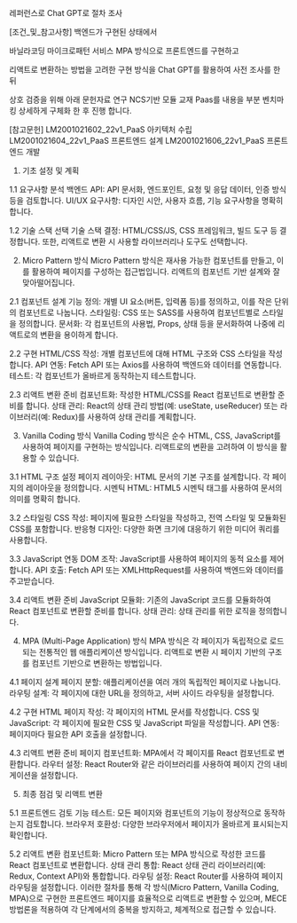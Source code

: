 레퍼런스로   Chat GPT로 절차 조사

[조건_및_참고사항]
백엔드가 구현된 상태에서

바닐라코딩
마이크로패턴 서비스
MPA 방식으로 프론트엔드를 구현하고

리액트로 변환하는 방법을 고려한 구현 방식을
Chat GPT를 활용하여 사전 조사를 한 뒤

상호 검증을 위해 아래 문헌자료 연구
NCS기반 모듈 교재 Paas를 내용을 부분 벤치마킹
상세하게 구체화 한 후 진행 합니다.

[참고문헌]
LM2001021602_22v1_PaaS 아키텍처 수립
LM2001021604_22v1_PaaS 프론트엔드 설계
LM2001021606_22v1_PaaS 프론트엔드 개발

1. 기초 설정 및 계획

1.1 요구사항 분석
백엔드 API: API 문서화, 엔드포인트, 요청 및 응답 데이터, 인증 방식 등을 검토합니다.
UI/UX 요구사항: 디자인 시안, 사용자 흐름, 기능 요구사항을 명확히 합니다.

1.2 기술 스택 선택
기술 스택 결정: HTML/CSS/JS, CSS 프레임워크, 빌드 도구 등 결정합니다. 또한, 리액트로 변환 시 사용할 라이브러리나 도구도 선택합니다.

2. Micro Pattern 방식
Micro Pattern 방식은 재사용 가능한 컴포넌트를 만들고, 이를 활용하여 페이지를 구성하는 접근법입니다. 리액트의 컴포넌트 기반 설계와 잘 맞아떨어집니다.

2.1  컴포넌트 설계
기능 정의: 개별 UI 요소(버튼, 입력폼 등)를 정의하고, 이를 작은 단위의 컴포넌트로 나눕니다.
스타일링: CSS 또는 SASS를 사용하여 컴포넌트별로 스타일을 정의합니다.
문서화: 각 컴포넌트의 사용법, Props, 상태 등을 문서화하여 나중에 리액트로의 변환을 용이하게 합니다.

2.2 구현
HTML/CSS 작성: 개별 컴포넌트에 대해 HTML 구조와 CSS 스타일을 작성합니다.
API 연동: Fetch API 또는 Axios를 사용하여 백엔드와 데이터를 연동합니다.
테스트: 각 컴포넌트가 올바르게 동작하는지 테스트합니다.

2.3 리액트 변환 준비
컴포넌트화: 작성한 HTML/CSS를 React 컴포넌트로 변환할 준비를 합니다.
상태 관리: React의 상태 관리 방법(예: useState, useReducer) 또는 라이브러리(예: Redux)를 사용하여 상태 관리를 계획합니다.

3. Vanilla Coding 방식
Vanilla Coding 방식은 순수 HTML, CSS, JavaScript를 사용하여 페이지를 구현하는 방식입니다. 리액트로의 변환을 고려하여 이 방식을 활용할 수 있습니다.

3.1 HTML 구조 설정
페이지 레이아웃: HTML 문서의 기본 구조를 설계합니다. 각 페이지의 레이아웃을 정의합니다.
시멘틱 HTML: HTML5 시멘틱 태그를 사용하여 문서의 의미를 명확히 합니다.

3.2 스타일링
CSS 작성: 페이지에 필요한 스타일을 작성하고, 전역 스타일 및 모듈화된 CSS를 포함합니다.
반응형 디자인: 다양한 화면 크기에 대응하기 위한 미디어 쿼리를 사용합니다.

3.3 JavaScript 연동
DOM 조작: JavaScript를 사용하여 페이지의 동적 요소를 제어합니다.
API 호출: Fetch API 또는 XMLHttpRequest를 사용하여 백엔드와 데이터를 주고받습니다.

3.4 리액트 변환 준비
JavaScript 모듈화: 기존의 JavaScript 코드를 모듈화하여 React 컴포넌트로 변환할 준비를 합니다.
상태 관리: 상태 관리를 위한 로직을 정의합니다.

4. MPA (Multi-Page Application) 방식
MPA 방식은 각 페이지가 독립적으로 로드되는 전통적인 웹 애플리케이션 방식입니다. 리액트로 변환 시 페이지 기반의 구조를 컴포넌트 기반으로 변환하는 방법입니다.

4.1 페이지 설계
페이지 분할: 애플리케이션을 여러 개의 독립적인 페이지로 나눕니다.
라우팅 설계: 각 페이지에 대한 URL을 정의하고, 서버 사이드 라우팅을 설정합니다.

4.2 구현
HTML 페이지 작성: 각 페이지의 HTML 문서를 작성합니다.
CSS 및 JavaScript: 각 페이지에 필요한 CSS 및 JavaScript 파일을 작성합니다.
API 연동: 페이지마다 필요한 API 호출을 설정합니다.

4.3 리액트 변환 준비
페이지 컴포넌트화: MPA에서 각 페이지를 React 컴포넌트로 변환합니다.
라우터 설정: React Router와 같은 라이브러리를 사용하여 페이지 간의 내비게이션을 설정합니다.

5. 최종 점검 및 리액트 변환

5.1 프론트엔드 검토
기능 테스트: 모든 페이지와 컴포넌트의 기능이 정상적으로 동작하는지 검토합니다.
브라우저 호환성: 다양한 브라우저에서 페이지가 올바르게 표시되는지 확인합니다.

5.2 리액트 변환
컴포넌트화: Micro Pattern 또는 MPA 방식으로 작성한 코드를 React 컴포넌트로 변환합니다.
상태 관리 통합: React 상태 관리 라이브러리(예: Redux, Context API)와 통합합니다.
라우팅 설정: React Router를 사용하여 페이지 라우팅을 설정합니다.
이러한 절차를 통해 각 방식(Micro Pattern, Vanilla Coding, MPA)으로 구현한 프론트엔드 페이지를 효율적으로 리액트로 변환할 수 있으며, MECE 방법론을 적용하여 각 단계에서의 중복을 방지하고, 체계적으로 접근할 수 있습니다.

